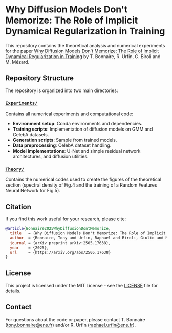 # Why Diffusion Models Don't Memorize: The Role of Implicit Dynamical Regularization in Training

This repository contains the theoretical analysis and numerical experiments for the paper [Why Diffusion Models Don't Memorize: The Role of Implicit Dynamical Regularization in Training](https://arxiv.org/abs/2505.17638) by T. Bonnaire, R. Urfin, G. Biroli and M. Mézard.

## Repository Structure

The repository is organized into two main directories:

### [`Experiments/`](./Experiments/)
Contains all numerical experiments and computational code:
- **Environment setup**: Conda environments and dependencies.
- **Training scripts**: Implementation of diffusion models on GMM and CelebA datasets.
- **Generation scripts**: Sample from trained models.
- **Data preprocessing**: CelebA dataset handling.
- **Model implementations**: U-Net and simple residual network architectures, and diffusion utilities.

### [`Theory/`](./Theory/)

Contains the numerical codes used to create the figures of the theoretical section (spectral density of Fig.4 and the training of a Random Features Neural Network for Fig.5).


## Citation

If you find this work useful for your research, please cite:

```bibtex
@article{Bonnaire2025WhyDiffusionDontMemorize,
  title   = {Why Diffusion Models Don't Memorize: The Role of Implicit Dynamical Regularization in Training},
  author  = {Bonnaire, Tony and Urfin, Raphael and Biroli, Giulio and M{\'e}zard, Marc},
  journal = {arXiv preprint arXiv:2505.17638},
  year    = {2025},
  url     = {https://arxiv.org/abs/2505.17638}
}
```

## License

This project is licensed under the MIT License - see the [LICENSE](LICENSE) file for details.

## Contact

For questions about the code or paper, please contact T. Bonnaire (tony.bonnaire@ens.fr) and/or R. Urfin (raphael.urfin@ens.fr).
